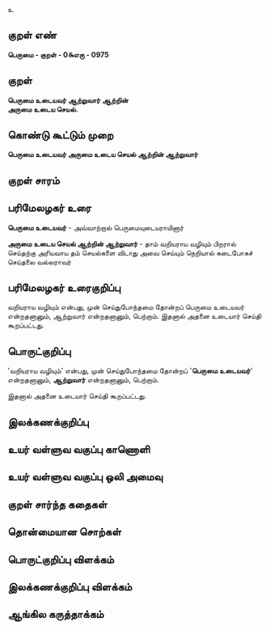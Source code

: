 உ

## குறள் எண் 

**பெருமை - குறள் - 0௯எரு - 0975**

## குறள் 

**பெருமை உடையவர் ஆற்றுவார் ஆற்றின்  
அருமை உடைய செயல்.** 

## கொண்டு கூட்டும் முறை

**பெருமை உடையவர் அருமை உடைய செயல் ஆற்றின் ஆற்றுவார்**

## குறள் சாரம் 


## பரிமேலழகர் உரை

**பெருமை உடையவர்** - அவ்வாற்றால் பெருமையுடையராயினார் 

**அருமை உடைய செயல் ஆற்றின் ஆற்றுவார்** - தாம் வறியராய வழியும் பிறரால் செய்தற்கு அரியவாய தம் செயல்களை விடாது அவை செய்யும் நெறியால் கடைபோகச் செய்தலை வல்லராவர்

## பரிமேலழகர் உரைகுறிப்பு   

வறியராய வழியும் என்பது, முன் செய்துபோந்தமை தோன்றப் பெருமை உடையவர் என்றதனானும், ஆற்றுவார் என்றதனானும், பெற்றாம். இதனால் அதனை உடையார் செய்தி கூறப்பட்டது.

## பொருட்குறிப்பு 

'வறியராய வழியும்' என்பது, முன் செய்துபோந்தமை தோன்றப் '**பெருமை உடையவர்**' என்றதனானும், **ஆற்றுவார்** என்றதனானும், பெற்றாம். 

இதனால் அதனை உடையார் செய்தி கூறப்பட்டது.


## இலக்கணக்குறிப்பு  


## உயர் வள்ளுவ வகுப்பு காணொளி


## உயர் வள்ளுவ வகுப்பு ஒலி அமைவு 

 
## குறள் சார்ந்த கதைகள் 


## தொன்மையான சொற்கள்


## பொருட்குறிப்பு விளக்கம்


## இலக்கணக்குறிப்பு விளக்கம்


## ஆங்கில கருத்தாக்கம் 


